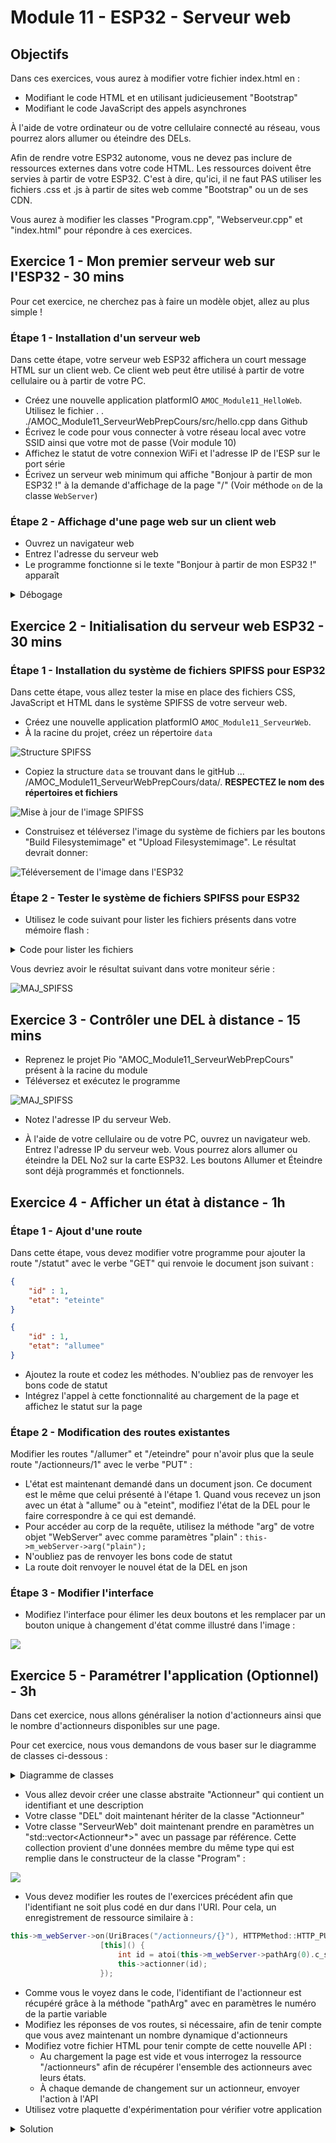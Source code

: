 # Module 11 - ESP32 - Serveur web

## Objectifs

Dans ces exercices, vous aurez à modifier votre fichier index.html en :

- Modifiant le code HTML et en utilisant judicieusement "Bootstrap"
- Modifiant le code JavaScript des appels asynchrones

À l'aide de votre ordinateur ou de votre cellulaire connecté au réseau, vous pourrez alors allumer ou éteindre des DELs.

Afin de rendre votre ESP32 autonome, vous ne devez pas inclure de ressources externes dans votre code HTML. Les ressources doivent être servies à partir de votre ESP32. C'est à dire, qu'ici, il ne faut PAS utiliser les fichiers .css et .js à partir de sites web comme "Bootstrap" ou un de ses CDN.

Vous aurez à modifier les classes "Program.cpp", "Webserveur.cpp" et "index.html" pour répondre à ces exercices.

## Exercice 1 - Mon premier serveur web sur l'ESP32 - 30 mins

Pour cet exercice, ne cherchez pas à faire un modèle objet, allez au plus simple !

### Étape 1 - Installation d'un serveur web

Dans cette étape, votre serveur web ESP32 affichera un court message HTML sur un client web. Ce client web peut être utilisé à partir de votre cellulaire ou à partir de votre PC.

- Créez une nouvelle application platformIO ```AMOC_Module11_HelloWeb```. Utilisez le fichier . . ./AMOC_Module11_ServeurWebPrepCours/src/hello.cpp  dans Github
- Écrivez le code pour vous connecter à votre réseau local avec votre SSID ainsi que votre mot de passe (Voir module 10)
- Affichez le statut de votre connexion WiFi et l'adresse IP de l'ESP sur le port série
- Écrivez un serveur web minimum qui affiche "Bonjour à partir de mon ESP32 !" à la demande d'affichage de la page "/" (Voir méthode ```on``` de la classe ```WebServer```)

### Étape 2 - Affichage d'une page web sur un client web

- Ouvrez un navigateur web
- Entrez l'adresse du serveur web
- Le programme fonctionne si le texte "Bonjour à partir de mon ESP32 !" apparaît

<details>
    <summary>Débogage</summary>

Si cela ne fonctionne pas :

- Validez que vous avez bien la bonne adresse IP
- Validez que votre ordinateur ou votre cellulaire est bien connecté sur le même réseau :
  - Même réseau WiFi
  - Ou à un réseau WiFi connecté sur le réseau filaire sur lequel vous êtes
  - ET que vous avec le même début d'adresse IP en considérant les premières valeurs d'une taille données par votre masque réseau (Exemple : 192.168.1.x pour les deux périphériques si votre CIDR est /24, c'est à dire que le masque est 255.255.255.0)
- Validez que vous appelez bien la méthode ```handleResquest``` à chaque appel de la fonction ```loop``` par le cadriciel "Arduino"
- Validez que vous demandez bien la ressource qui est déclarée dans votre enregistrement de route ```on(URI, Verbe, Fonction)```
- Ajoutez une fonction à l'événement ```onNotFound``` qui affiche la ressource non trouvée sur le port série en utilisant la méthode ```uri``` de votre objet ```WebServer```

</details>

## Exercice 2 - Initialisation du serveur web ESP32 - 30 mins

### Étape 1 - Installation du système de fichiers SPIFSS pour ESP32

Dans cette étape, vous allez tester la mise en place des fichiers CSS, JavaScript et HTML dans le système SPIFSS de votre serveur web.

- Créez une nouvelle application platformIO ```AMOC_Module11_ServeurWeb```.
- À la racine du projet, créez un répertoire ```data```

![Structure SPIFSS](img/structure_SPIFSS.png)

- Copiez la structure ```data``` se trouvant dans le gitHub  ... /AMOC_Module11_ServeurWebPrepCours/data/. **RESPECTEZ le nom des répertoires et fichiers**

![Mise à jour de l'image SPIFSS](img/miseAJourSPIFSS.png)

- Construisez et téléversez l'image du système de fichiers par les boutons "Build Filesystemimage" et "Upload Filesystemimage". Le résultat devrait donner:

![Téléversement de l'image dans l'ESP32](img/BuildSPIFSS.png)

### Étape 2 - Tester le système de fichiers SPIFSS pour ESP32

- Utilisez le code suivant pour lister les fichiers présents dans votre mémoire flash :

<details>
    <summary>Code pour lister les fichiers</summary>

<!-- ```cpp
#include "SPIFFS.h" 

void listFilesInDir(File dir, int numTabs = 1);

void setup() {
    Serial.begin(112500);
 
    delay(500);
 
    Serial.println(F("Inizializing FS..."));
    if (SPIFFS.begin()){
        Serial.println(F("SPIFFS mounted correctly."));
    }else{
        Serial.println(F("!An error occurred during SPIFFS mounting"));
    }

    // Get all information of SPIFFS
 
    unsigned int totalBytes = SPIFFS.totalBytes();
    unsigned int usedBytes = SPIFFS.usedBytes();
 
    Serial.println("===== File system info =====");
 
    Serial.print("Total space:      ");
    Serial.print(totalBytes);
    Serial.println("byte");
 
    Serial.print("Total space used: ");
    Serial.print(usedBytes);
    Serial.println("byte");
 
    Serial.println();
 
    // Open dir folder
    File dir = SPIFFS.open("/");
    // List file at root
    listFilesInDir(dir);
}

void listFilesInDir(File dir, int numTabs) {
  while (true) {
 
    File entry =  dir.openNextFile();
    if (! entry) {
      // no more files in the folder
      break;
    }
    for (uint8_t i = 0; i < numTabs; i++) {
      Serial.print('\t');
    }
    Serial.print(entry.name());
    if (entry.isDirectory()) {
      Serial.println("/");
      listFilesInDir(entry, numTabs + 1);
    } else {
      // display zise for file, nothing for directory
      Serial.print("\t\t");
      Serial.println(entry.size(), DEC);
    }
    entry.close();
  }
}
``` -->

![](img/code_lister_fichiers_1_2.png)

![](img/code_lister_fichiers_2_2.png)

</details>

Vous devriez avoir le résultat suivant dans votre moniteur série :

![MAJ_SPIFSS](img/JournalSPIFSS.png)

## Exercice 3 - Contrôler une DEL à distance - 15 mins

- Reprenez le projet Pio "AMOC_Module11_ServeurWebPrepCours" présent à la racine du module
- Téléversez et exécutez le programme

![MAJ_SPIFSS](img/consoleWebServeur.png)

- Notez l'adresse IP du serveur Web.

- À l'aide de votre cellulaire ou de votre PC, ouvrez un navigateur web. Entrez l'adresse IP du serveur web. Vous pourrez alors allumer ou éteindre la DEL No2 sur la carte ESP32. Les boutons Allumer et Éteindre sont déjà programmés et fonctionnels.

## Exercice 4 - Afficher un état à distance - 1h

### Étape 1 - Ajout d'une route

Dans cette étape, vous devez modifier votre programme pour ajouter la route "/statut" avec le verbe "GET" qui renvoie le document json suivant :

```json
{
    "id" : 1,
    "etat": "eteinte"
}
```

```json
{
    "id" : 1,
    "etat": "allumee"
}
```

- Ajoutez la route et codez les méthodes. N'oubliez pas de renvoyer les bons code de statut
- Intégrez l'appel à cette fonctionnalité au chargement de la page et affichez le statut sur la page

### Étape 2 - Modification des routes existantes

Modifier les routes "/allumer" et "/eteindre" pour n'avoir plus que la seule route "/actionneurs/1" avec le verbe "PUT" :

- L'état est maintenant demandé dans un document json. Ce document est le même que celui présenté à l'étape 1. Quand vous recevez un json avec un état à "allume" ou à "eteint", modifiez l'état de la DEL pour le faire correspondre à ce qui est demandé.
- Pour accéder au corp de la requête, utilisez la méthode "arg" de votre objet "WebServer" avec comme paramètres "plain" : ```this->m_webServer->arg("plain");```
- N'oubliez pas de renvoyer les bons code de statut
- La route doit renvoyer le nouvel état de la DEL en json

### Étape 3 - Modifier l'interface

- Modifiez l'interface pour élimer les deux boutons et les remplacer par un bouton unique à changement d'état comme illustré dans l'image :

![](img/boutons_changement_etat.png)

## Exercice 5 - Paramétrer l'application (Optionnel) - 3h

Dans cet exercice, nous allons généraliser la notion d'actionneurs ainsi que le nombre d'actionneurs disponibles sur une page.

Pour cet exercice, nous vous demandons de vous baser sur le diagramme de classes ci-dessous :

<details>
    <summary>Diagramme de classes</summary>

![](img/diagramme_classes_Actionneurs.png)

</details>

- Vous allez devoir créer une classe abstraite "Actionneur" qui contient un identifiant et une description
- Votre classe "DEL" doit maintenant hériter de la classe "Actionneur"
- Votre classe "ServeurWeb" doit maintenant prendre en paramètres un "std::vector<Actionneur*>" avec un passage par référence. Cette collection provient d'une données membre du même type qui est remplie dans le constructeur de la classe "Program" :

![](img/serveurweb_gen.png)

- Vous devez modifier les routes de l'exercices précédent afin que l'identifiant ne soit plus codé en dur dans l'URI. Pour cela, un enregistrement de ressource similaire à :

```cpp
this->m_webServer->on(UriBraces("/actionneurs/{}"), HTTPMethod::HTTP_PUT,
                    [this]() {
                        int id = atoi(this->m_webServer->pathArg(0).c_str());
                        this->actionner(id);
                    });
```

- Comme vous le voyez dans le code, l'identifiant de l'actionneur est récupéré grâce à la méthode "pathArg" avec en paramètres le numéro de la partie variable
- Modifiez les réponses de vos routes, si nécessaire, afin de tenir compte que vous avez maintenant un nombre dynamique d'actionneurs
- Modifiez votre fichier HTML pour tenir compte de cette nouvelle API :
  - Au chargement la page est vide et vous interrogez la ressource "/actionneurs" afin de récupérer l'ensemble des actionneurs avec leurs états.
  - À chaque demande de changement sur un actionneur, envoyer l'action à l'API
- Utilisez votre plaquette d'expérimentation pour vérifier votre application

<details>
    <summary>Solution</summary>

Voir le code du projet "AMOC_Module11_ServeurWebPrepExercices" présent à la racine du module.

</details>
